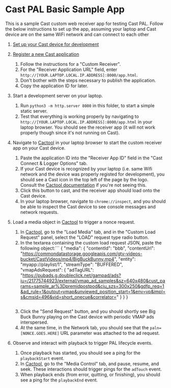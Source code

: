 # Cast PAL Basic Sample App

This is a sample Cast custom web receiver app for testing Cast PAL. Follow the
below instructions to set up the app, assuming your laptop and Cast device are
on the same WiFi network and can connect to each other

1.  [Set up your Cast device for development]

1.  [Register a new Cast application]

    1.  Follow the instructions for a "Custom Receiver".
    1.  For the "Receiver Application URL" field, enter
        `http://[YOUR.LAPTOP.LOCAL.IP.ADDRESS]:8000/app.html`.
    1.  Don't bother with the steps necessary to publish the application.
    1.  Copy the application ID for later.

1.  Start a development server on your laptop.

    1.  Run `python3 -m http.server 8000` in this folder, to start a simple
        static server.
    1.  Test that everything is working properly by navigating to
        `http://[YOUR.LAPTOP.LOCAL.IP.ADDRESS]:8000/app.html` in your laptop
        browser. You should see the receiver app (it will not work properly
        though since it's not running on Cast).

1.  Navigate to [Cactool] in your laptop browser to start the custom receiver
    app on your Cast device.

    1.  Paste the application ID into the "Receiver App ID" field in the "Cast
        Connect & Logger Options" tab.
    1.  If your Cast device is recognized by your laptop (i.e. same Wifi network
        and the device was properly registed for development), you should see a
        Cast icon in the top left of the page by the logo. Consult the
        [Cactool documentation] if you're not seeing this.
    1.  Click this button to cast, and the receiver app should load onto the
        Cast device.
    1.  In your laptop browser, navigate to `chrome://inspect`, and you should
        be able to inspect the Cast device to see console messages and network
        requests.

1.  Load a media object in [Cactool] to trigger a nonce request.

    1.  In [Cactool], go to the "Load Media" tab, and in the "Custom Load
        Request" panel, select the "LOAD" request type radio button.
    1.  In the textarea containing the custom load request JSON, paste the
        following object:```
        {
            "media": {
                "contentId": "bbb",
                "contentUrl": "https://commondatastorage.googleapis.com/gtv-videos-bucket/CastVideos/mp4/BigBuckBunny.mp4",
                "entity": "myapp://playlist/1",
                "streamType": "BUFFERED",
                "vmapAdsRequest": {
                    "adTagURL": "https://pubads.g.doubleclick.net/gampad/ads?iu=/21775744923/external/vmap_ad_samples&sz=640x480&cust_params=sample_ar%3Dpremidpostpod&ciu_szs=300x250&gdfp_req=1&ad_rule=1&output=vmap&unviewed_position_start=1&env=vp&impl=s&cmsid=496&vid=short_onecue&correlator="
                }
            }
        }
        ```
    1.  Click the "Send Request" button, and you should shortly see Big Buck
        Bunny playing on the Cast device with periodic VMAP ads interspersed.
    1.  At the same time, in the Network tab, you should see that the
        `paln=[NONCE.GOES.HERE]` URL parameter was attached to the ad request.

1.  Observe and interact with playback to trigger PAL lifecycle events.

    1.  Once playback has started, you should see a ping for the `playbackStart`
        event.
    1.  In [Cactool], go to the "Media Control" tab, and pause, resume, and
        seek. These interactions should trigger pings for the `adTouch` event.
    1.  When playback ends (from error, quitting, or finishing), you should see
        a ping for the `playbackEnd` event.

[Set up your Cast device for development]: https://developers.google.com/cast/docs/registration#devices
[Cast Developer Console]: https://cast.google.com/publish/#/overview
[Charles Proxy]: https://sites.google.com/corp/google.com/charles-proxy/charles-proxy-home
[Register a new Cast application]:https://developers.google.com/cast/docs/registration
[SrcFS on Mac]: https://g3doc.corp.google.com/devtools/citc/g3doc/mac.md
[Cactool]: https://casttool.appspot.com/cactool/
[Cactool documentation]: https://developers.google.com/cast/docs/debugging/cac_tool

